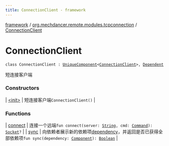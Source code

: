 ```yaml
---
title: ConnectionClient - framework
---
```


[framework](../../index.html) / [org.mechdancer.remote.modules.tcpconnection](../index.html) / [ConnectionClient](./index.html)

# ConnectionClient

`class ConnectionClient : `[`UniqueComponent`](../../org.mechdancer.dependency/-unique-component/index.html)`<`[`ConnectionClient`](./index.html)`>, `[`Dependent`](../../org.mechdancer.dependency/-dependent/index.html)

短连接客户端

### Constructors

| [&lt;init&gt;](-init-.html) | 短连接客户端`ConnectionClient()` |

### Functions

| [connect](connect.html) | 连接一个远端`fun connect(server: `[`String`](https://kotlinlang.org/api/latest/jvm/stdlib/kotlin/-string/index.html)`, cmd: `[`Command`](../../org.mechdancer.remote.resources/-command/index.html)`): `[`Socket`](https://docs.oracle.com/javase/6/docs/api/java/net/Socket.html)`?` |
| [sync](sync.html) | 向依赖者展示新的依赖项[dependency](../../org.mechdancer.dependency/-dependent/sync.html#org.mechdancer.dependency.Dependent$sync(org.mechdancer.dependency.Component)/dependency)，并返回是否已获得全部依赖项`fun sync(dependency: `[`Component`](../../org.mechdancer.dependency/-component/index.html)`): `[`Boolean`](https://kotlinlang.org/api/latest/jvm/stdlib/kotlin/-boolean/index.html) |

